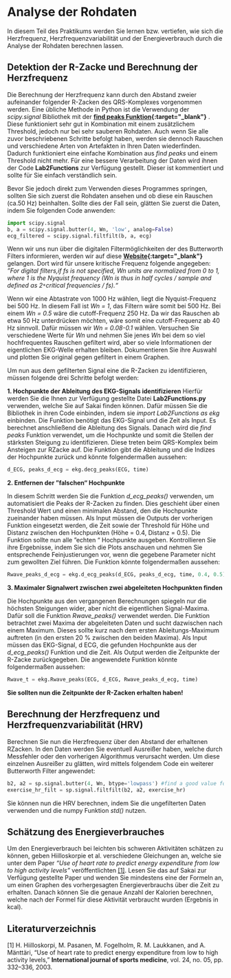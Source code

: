 # **Analyse der Rohdaten**

In diesem Teil des Praktikums werden Sie lernen bzw. vertiefen, wie sich die Herzfrequenz, Herzfrequenzvariabilität und der Energieverbrauch durch die Analyse der Rohdaten berechnen lassen.

## **Detektion der R-Zacke und Berechnung der Herzfrequenz**

Die Berechnung der Herzfrequenz kann durch den Abstand zweier aufeinander folgender R-Zacken des QRS-Komplexes vorgenommen werden. Eine übliche Methode in Python ist die Verwendung der *scipy.signal* Bibliothek mit der **[find peaks Funktion](https://docs.scipy.org/doc/scipy/reference/generated/scipy.signal.find_peaks.html){:target="_blank"}** . Diese funktioniert sehr gut in Kombination mit einem zusätzlichem Threshold, jedoch nur bei sehr sauberen Rohdaten. Auch wenn Sie alle zuvor beschriebenen Schritte befolgt haben, werden sie dennoch Rauschen und verschiedene Arten von Artefakten in Ihren Daten wiederfinden. Dadurch funktioniert eine einfache Kombination aus *find peaks* und einem Threshold nicht mehr. Für eine bessere Verarbeitung der Daten wird ihnen der Code **Lab2Functions** zur Verfügung gestellt. Dieser ist kommentiert und sollte für Sie einfach verständlich sein.

Bevor Sie jedoch direkt zum Verwenden dieses Programmes springen, sollten Sie sich zuerst die Rohdaten ansehen und ob diese ein  Rauschen (ca.50 Hz) beinhalten. Sollte dies der Fall sein, glätten Sie zuerst die Daten, indem Sie folgenden Code anwenden:

````python
import scipy.signal
b, a = scipy.signal.butter(4, Wn, 'low', analog=False)
ecg_filtered = scipy.signal.filtfilt(b, a, ecg)
````
Wenn wir uns nun über die digitalen Filtermöglichkeiten der des Butterworth Filters informieren, werden wir auf diese **[Website](https://docs.scipy.org/doc/scipy/reference/generated/scipy.signal.butter.html){:target="_blank"}** gelangen. Dort
wird für unsere kritische Frequenz folgende angegeben: *”For digital filters,if fs is not specified, Wn units are normalized from 0 to 1, where 1 is the Nyquist frequency (Wn is thus in half cycles / sample and defined as 2`*`critical frequencies / fs).“*

Wenn wir eine Abtastrate von 1000 Hz wählen, liegt die Nyquist-Frequenz
bei 500 Hz. In diesem Fall ist *Wn = 1*, das Filtern wäre somit bei 500 Hz. Bei einem *Wn = 0.5* wäre die cutoff-Frequenz 250 Hz. Da wir das Rauschen ab etwa 50 Hz unterdrücken möchten, wäre somit eine cutoff-Frequenz ab 40 Hz sinnvoll. Dafür müssen wir *Wn = 0.08-0.1* wählen. Versuchen Sie verschiedene Werte für *Wn* und nehmen Sie jenes *Wn* bei dem so viel hochfrequentes Rauschen gefiltert wird, aber so viele Informationen der eigentlichen EKG-Welle erhalten bleiben. Dokumentieren Sie ihre Auswahl und plotten Sie original gegen gefiltert in einem Graphen.

Um nun aus dem gefilterten Signal eine die R-Zacken zu identifizieren,
müssen folgende drei Schritte befolgt werden:

**1. Hochpunkte der Ableitung des EKG-Signals identifizieren**
Hierfür werden Sie die Ihnen zur Verfügung gestellte Datei
**Lab2Functions.py** verwenden, welche Sie auf Sakai finden können.
Dafür müssen Sie die Bibliothek in ihren Code einbinden, indem sie
*import Lab2Functions as ekg* einbinden. Die Funktion benötigt das
EKG-Signal und die Zeit als Input. Es berechnet anschließend die Ableitung des Signals. Danach wird die *find peaks* Funktion verwendet,
um die Hochpunkte und somit die Stellen der stärksten Steigung zu
identifizieren. Diese treten beim QRS-Komplex beim Ansteigen zur RZacke auf. Die Funktion gibt die Ableitung und die Indizes der Hochpunkte zurück und könnte folgendermaßen aussehen:

````python
d_ECG, peaks_d_ecg = ekg.decg_peaks(ECG, time)
````

**2. Entfernen der ”falschen“ Hochpunkte**

In diesem Schritt werden Sie die Funktion *d_ecg_peaks()* verwenden,
um automatisiert die Peaks der R-Zacken zu finden. Dies geschieht
über einen Threshold Wert und einen minimalen Abstand, den die
Hochpunkte zueinander haben müssen. Als Input müssen die Outputs
der vorherigen Funktion eingesetzt werden, die Zeit sowie der Threshold für Höhe und Distanz zwischen den Hochpunkten (Höhe = 0.4,
Distanz = 0.5). Die Funktion sollte nun alle ”echten “ Hochpunkte
ausgeben. Kontrollieren Sie ihre Ergebnisse, indem Sie sich die Plots
anschauen und nehmen Sie entsprechende Feinjustierungen vor, wenn
die gegebene Parameter nicht zum gewollten Ziel führen. Die Funktion
könnte folgendermaßen aussehen:
````python
Rwave_peaks_d_ecg = ekg.d_ecg_peaks(d_ECG, peaks_d_ecg, time, 0.4, 0.5)
````

**3. Maximaler Signalwert zwischen zwei abgeleiteten Hochpunkten finden**

Die Hochpunkte aus den vergangenen Berechnungen spiegeln nur die
höchsten Steigungen wider, aber nicht die eigentlichen Signal-Maxima.
Dafür soll die Funktion *Rwave_peaks()* verwendet werden. Die Funktion betrachtet zwei Maxima der abgeleiteten Daten und sucht dazwischen nach einem Maximum. Dieses sollte kurz nach dem ersten
Ableitungs-Maximum auftreten (in den ersten 20 % zwischen den beiden Maxima). Als Input müssen das EKG-Signal, d ECG, die gefunden
Hochpunkte aus der *d_ecg_peaks()* Funktion und die Zeit. Als Output
werden die Zeitpunkte der R-Zacke zurückgegeben. Die angewendete
Funktion könnte folgendermaßen aussehen:

````python
Rwave_t = ekg.Rwave_peaks(ECG, d_ECG, Rwave_peaks_d_ecg, time)
````
**Sie sollten nun die Zeitpunkte der R-Zacken erhalten haben!**

## **Berechnung der Herzfrequenz und Herzfrequenzvariabilität (HRV)**
Berechnen Sie nun die Herzfrequenz über den Abstand der erhaltenen RZacken. In den Daten werden Sie eventuell Ausreißer haben, welche durch Messfehler oder den vorherigen Algorithmus verursacht werden. Um diese einzelnen Ausreißer zu glätten, wird mittels folgendem Code ein weiterer Butterworth Filter angewendet:

````python
b2, a2 = sp.signal.butter(4, Wn, btype='lowpass') #find a good value for Wn
exercise_hr_filt = sp.signal.filtfilt(b2, a2, exercise_hr)
````
Sie können nun die HRV berechnen, indem Sie die ungefilterten Daten verwenden und die numpy Funktion *std()* nutzen.

## **Schätzung des Energieverbrauches**
Um den Energieverbrauch bei leichten bis schweren Aktivitäten schätzen
zu können, geben Hiilloskorpie et al. verschiedene Gleichungen an, welche sie unter dem Paper *“Use of heart rate to predict energy expenditure from low to high activity levels”* veröffentlichten [[1]](#1). Lesen Sie das auf Sakai zur Verfügung gestellte Paper und wenden Sie mindestens eine der Formeln an, um einen Graphen des vorhergesagten Energieverbrauchs über die Zeit zu erhalten. Danach können Sie die genaue Anzahl der Kalorien berechnen, welche nach der Formel für diese Aktivität verbraucht wurden (Ergebnis in kcal).


## Literaturverzeichnis
<a id="1">[1]</a> 
H. Hiilloskorpi, M. Pasanen, M. Fogelholm, R. M. Laukkanen, and
A. Mänttäri, “Use of heart rate to predict energy expenditure from low to
high activity levels,” **International journal of sports medicine**, vol. 24,
no. 05, pp. 332–336, 2003.
